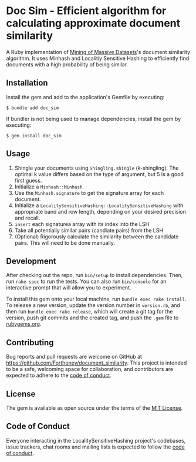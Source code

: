 # Doc Sim - Efficient algorithm for calculating approximate document similarity

A Ruby implementation of [Mining of Massive Datasets](http://www.mmds.org/)'s document similarity algorithm. It uses Minhash and Localitiy Sensitive Hashing to efficiently find documents with a high probability of being similar.

## Installation

Install the gem and add to the application's Gemfile by executing:

    $ bundle add doc_sim

If bundler is not being used to manage dependencies, install the gem by executing:

    $ gem install doc_sim

## Usage

1. Shingle your documents using `Shingling.shingle` (k-shingling). The optimal k value differs based on the type of argument, but 5 is a good first guess.
2. Initialize a `Minhash::Minhash`.
3. Use the `Minhash.signature` to get the signature array for each document.
4. Initialize a `LocalitySensitiveHashing::LocalitySensitiveHashing` with appropriate band and row length, depending on your desired precision and recall.
5. `insert` each signaturea array with its index into the LSH
6. Take all potentially similar pairs (candiate pairs) from the LSH
7. (Optional) Rigorously calculate the similarity between the candidate pairs. This will need to be done manually.

## Development

After checking out the repo, run `bin/setup` to install dependencies. Then, run `rake spec` to run the tests. You can also run `bin/console` for an interactive prompt that will allow you to experiment.

To install this gem onto your local machine, run `bundle exec rake install`. To release a new version, update the version number in `version.rb`, and then run `bundle exec rake release`, which will create a git tag for the version, push git commits and the created tag, and push the `.gem` file to [rubygems.org](https://rubygems.org).

## Contributing

Bug reports and pull requests are welcome on GitHub at https://github.com/Forthoney/document_similarity. This project is intended to be a safe, welcoming space for collaboration, and contributors are expected to adhere to the [code of conduct](https://github.com/Forthoney/document_similarity/blob/main/CODE_OF_CONDUCT.md).

## License

The gem is available as open source under the terms of the [MIT License](https://opensource.org/licenses/MIT).

## Code of Conduct

Everyone interacting in the LocalitySensitiveHashing project's codebases, issue trackers, chat rooms and mailing lists is expected to follow the [code of conduct](https://github.com/Forthoney/document_similarity/blob/main/CODE_OF_CONDUCT.md).
